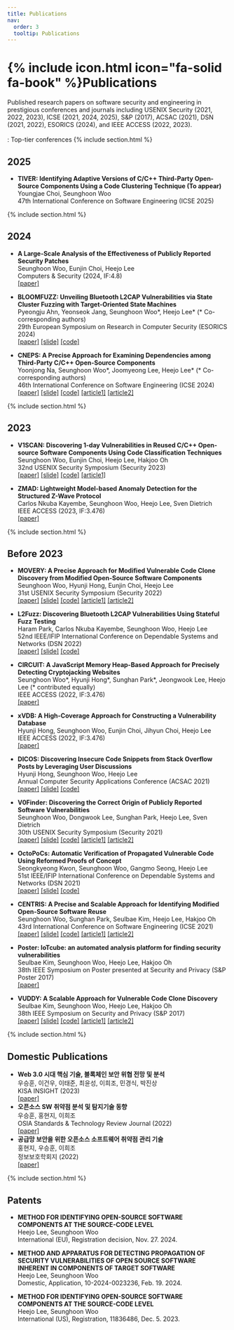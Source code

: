 ```yaml
---
title: Publications
nav:
  order: 3
  tooltip: Publications
---
```


# {% include icon.html icon="fa-solid fa-book" %}Publications

Published research papers on software security and engineering in prestigious conferences and journals including
USENIX Security (2021, 2022, 2023), ICSE (2021, 2024, 2025), S&P (2017), ACSAC (2021), DSN (2021, 2022), ESORICS (2024), and IEEE ACCESS (2022, 2023).
<br><br>
<i class="fa-solid fa-crown"></i>: Top-tier conferences
{% include section.html %}



## 2025
- **TIVER: Identifying Adaptive Versions of C/C++ Third-Party Open-Source Components Using a Code Clustering Technique (To appear)**<br>Youngjae Choi, Seunghoon Woo<br><i class="fa-solid fa-crown"></i> 47th International Conference on Software Engineering (ICSE 2025)

{% include section.html %}

## 2024
- **A Large-Scale Analysis of the Effectiveness of Publicly Reported Security Patches**<br>Seunghoon Woo, Eunjin Choi, Heejo Lee<br>Computers & Security (2024, IF:4.8)<br> [[paper]](https://doi.org/10.1016/j.cose.2024.104181)

- **BLOOMFUZZ: Unveiling Bluetooth L2CAP Vulnerabilities via State Cluster Fuzzing with Target-Oriented State Machines**<br>Pyeongju Ahn, Yeonseok Jang, Seunghoon Woo&#42;, Heejo Lee&#42; (* Co-corresponding authors)<br>29th European Symposium on Research in Computer Security (ESORICS 2024)<br>[[paper]](/assets/papers/ESORICS24.pdf) [[slide]](/assets/presentations/BLOOMFUZZ_ESORICS24_presentation.pdf) [[code]](https://github.com/pingjuu/BLOOMFUZZ)

- **CNEPS: A Precise Approach for Examining Dependencies among Third-Party C/C++ Open-Source Components**<br>Yoonjong Na, Seunghoon Woo&#42;, Joomyeong Lee, Heejo Lee&#42; (* Co-corresponding authors)<br><i class="fa-solid fa-crown"></i> 46th International Conference on Software Engineering (ICSE 2024)<br>[[paper]](/assets/papers/ICSE24.pdf) [[slide]](/assets/presentations/CNEPS_ICSE24_presentation.pdf) [[code]](https://github.com/sodium49/CNEPS-public) [[article1]](https://www.boannews.com/media/view.asp?idx=129096&page=1&mkind=1&kind=5) [[article2]](https://ssl.dailysecu.com/news/articleView.html?idxno=155331)

{% include section.html %}

## 2023

- **V1SCAN: Discovering 1-day Vulnerabilities in Reused C/C++ Open-source Software Components Using Code Classification Techniques**<br>Seunghoon Woo, Eunjin Choi, Heejo Lee, Hakjoo Oh<br><i class="fa-solid fa-crown"></i> 32nd USENIX Security Symposium (Security 2023)<br>[[paper]](/assets/papers/SECURITY23.pdf) [[slide]](/assets/presentations/V1SCAN_SECURITY23_presentation.pdf) [[code]](https://github.com/wooseunghoon/V1SCAN-public) [[article1]](https://www.koit.co.kr/news/articleView.html?idxno=117106)

- **ZMAD: Lightweight Model-based Anomaly Detection for the Structured Z-Wave Protocol**<br>Carlos Nkuba Kayembe, Seunghoon Woo, Heejo Lee, Sven Dietrich<br>IEEE ACCESS (2023, IF:3.476)<br>[[paper]](/assets/papers/ACCESS23.pdf)

{% include section.html %}

## Before 2023

- **MOVERY: A Precise Approach for Modified Vulnerable Code Clone Discovery from Modified Open-Source Software Components**<br>Seunghoon Woo, Hyunji Hong, Eunjin Choi, Heejo Lee<br><i class="fa-solid fa-crown"></i> 31st USENIX Security Symposium (Security 2022)<br>[[paper]](/assets/papers/SECURITY22.pdf) [[slide]](/assets/presentations/MOVERY_SECURITY22_presentation.pdf) [[code]](https://github.com/wooseunghoon/MOVERY-public) [[article1]](https://n.news.naver.com/mnews/article/030/0003046842?sid=105) [[article2]](https://www.korea.ac.kr/user/boardList.do?boardId=474633&command=albumView&page=1&boardSeq=493539&id=university_060108000000)

- **L2Fuzz: Discovering Bluetooth L2CAP Vulnerabilities Using Stateful Fuzz Testing**<br>Haram Park, Carlos Nkuba Kayembe, Seunghoon Woo, Heejo Lee<br>
52nd IEEE/IFIP International Conference on Dependable Systems and Networks (DSN 2022)<br>[[paper]](/assets/papers/DSN22.pdf) [[slide]](/assets/presentations/L2Fuzz_DSN22_presentation.pdf) [[code]](https://github.com/haramel/l2fuzz)

- **CIRCUIT: A JavaScript Memory Heap-Based Approach for Precisely Detecting Cryptojacking Websites**<br>Seunghoon Woo&#42;, Hyunji Hong&#42;, Sunghan Park&#42;, Jeongwook Lee, Heejo Lee (* contributed equally)<br>IEEE ACCESS (2022, IF:3.476)<br>[[paper]](/assets/papers/ACCESS22_circuit.pdf)

- **xVDB: A High-Coverage Approach for Constructing a Vulnerability Database**<br>Hyunji Hong, Seunghoon Woo, Eunjin Choi, Jihyun Choi, Heejo Lee<br>IEEE ACCESS (2022, IF:3.476)<br>[[paper]](/assets/papers/ACCESS22_xvdb.pdf)

- **DICOS: Discovering Insecure Code Snippets from Stack Overflow Posts by Leveraging User Discussions**<br>Hyunji Hong, Seunghoon Woo, Heejo Lee<br>
Annual Computer Security Applications Conference (ACSAC 2021)<br>[[paper]](/assets/papers/ACSAC21.pdf) [[slide]](/assets/presentations/Dicos_ACSAC21_presentation.pdf) [[code]](https://github.com/hyunji-hong/dicos-public)

- **V0Finder: Discovering the Correct Origin of Publicly Reported Software Vulnerabilities**<br>Seunghoon Woo, Dongwook Lee, Sunghan Park, Heejo Lee, Sven Dietrich<br><i class="fa-solid fa-crown"></i> 30th USENIX Security Symposium (Security 2021)<br>[[paper]](/assets/papers/SECURITY21.pdf) [[slide]](/assets/presentations/V0Finder_SECURITY21_presentation.pdf) [[code]](https://github.com/wooseunghoon/v0finder-public) [[article1]](https://www.boannews.com/media/view.asp?idx=100545) [[article2]](http://www.kyosu.net/news/articleView.html?idxno=76034)

- **OctoPoCs: Automatic Verification of Propagated Vulnerable Code Using Reformed Proofs of Concept**<br>Seongkyeong Kwon, Seunghoon Woo, Gangmo Seong, Heejo Lee<br>51st IEEE/IFIP International Conference on Dependable Systems and Networks (DSN 2021)<br>[[paper]](/assets/papers/DSN21.pdf) [[slide]](/assets/presentations/OctoPoCs_DSN21_presentation.pdf) [[code]](https://github.com/blbi/OctoPoCs)

- **CENTRIS: A Precise and Scalable Approach for Identifying Modified Open-Source Software Reuse**<br>Seunghoon Woo, Sunghan Park, Seulbae Kim, Heejo Lee, Hakjoo Oh<br><i class="fa-solid fa-crown"></i> 43rd International Conference on Software Engineering (ICSE 2021)<br>[[paper]](/assets/papers/ICSE21.pdf) [[slide]](/assets/presentations/Centris_ICSE21_presentation.pdf) [[code]](https://github.com/wooseunghoon/centris-public) [[article1]](https://portswigger.net/daily-swig/centris-new-tool-helps-prevent-software-supply-chain-attacks-by-flagging-modified-open-source-components) [[article2]](https://www.boannews.com/media/view.asp?idx=95883)

- **Poster: IoTcube: an automated analysis platform for finding security vulnerabilities**<br>Seulbae Kim, Seunghoon Woo, Heejo Lee, Hakjoo Oh<br>38th IEEE Symposium on Poster presented at Security and Privacy (S&P Poster 2017)<br>[[paper]](/assets/papers/SNP17_Poster.pdf)

- **VUDDY: A Scalable Approach for Vulnerable Code Clone Discovery**<br>Seulbae Kim, Seunghoon Woo, Heejo Lee, Hakjoo Oh<br><i class="fa-solid fa-crown"></i> 38th IEEE Symposium on Security and Privacy (S&P 2017)<br>[[paper]](/assets/papers/SNP17.pdf) [[slide]](/assets/presentations/VUDDY_SNP17_presentation.pdf) [[code]](https://github.com/squizz617/vuddy) [[article1]](https://www.korea.ac.kr/user/boardList.do?boardId=474633&siteId=university&page=20&search=&column=&boardType=02&listType=&id=university_060108000000&parent=&boardSeq=474672&command=albumView&chkBoxSeq=&chkBoxId=&chkBoxPos=&chkBoxDepth=&chkBoxFamSeq=&warningYn=N&categoryId=&categoryDepth=&totalYn=&searchDate1=&searchDate2=) [[article2]](http://www.veritas-a.com/news/articleView.html?idxno=83064)

{% include section.html %}

## Domestic Publications

- **Web 3.0 시대 핵심 기술, 블록체인 보안 위협 전망 및 분석**<br>우승훈, 이건우, 이태준, 최윤성, 이희조, 민경식, 박진상<br>KISA INSIGHT (2023)<br>[[paper]](/assets/papers/KISA_Insight23.pdf)
- **오픈소스 SW 취약점 분석 및 탐지기술 동향**<br>우승훈, 홍현지, 이희조<br>OSIA Standards & Technology Review Journal (2022)<br>[[paper]](/assets/papers/OSIA22.pdf)
- **공급망 보안을 위한 오픈소스 소프트웨어 취약점 관리 기술**<br>홍현지, 우승훈, 이희조<br>정보보호학회지 (2022)<br>[[paper]](/assets/papers/JBBH22.pdf)


{% include section.html %}

## Patents

- **METHOD FOR IDENTIFYING OPEN-SOURCE SOFTWARE COMPONENTS AT THE SOURCE-CODE LEVEL**<br>Heejo Lee, Seunghoon Woo<br>International (EU), Registration decision, Nov. 27. 2024.

- **METHOD AND APPARATUS FOR DETECTING PROPAGATION OF SECURITY VULNERABILITIES OF OPEN SOURCE SOFTWARE INHERENT IN COMPONENTS OF TARGET SOFTWARE**<br> 
Heejo Lee, Seunghoon Woo<br>Domestic, Application, 10-2024-0023236, Feb. 19. 2024.

- **METHOD FOR IDENTIFYING OPEN-SOURCE SOFTWARE COMPONENTS AT THE SOURCE-CODE LEVEL**<br>Heejo Lee, Seunghoon Woo<br>International (US), Registration, 11836486, Dec. 5. 2023.